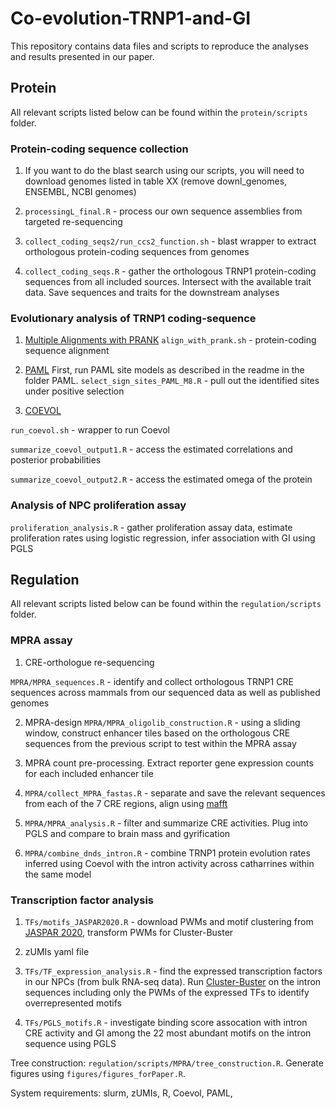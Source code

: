 # Co-evolution-TRNP1-and-GI
This repository contains data files and scripts to reproduce the analyses and results presented in our paper.

## Protein

All relevant scripts listed below can be found within the `protein/scripts` folder.

### Protein-coding sequence collection 

1) If you want to do the blast search using our scripts, you will need to download genomes listed in table XX (remove downl_genomes, ENSEMBL, NCBI genomes)

2) `processingL_final.R` - process our own sequence assemblies from targeted re-sequencing

3) `collect_coding_seqs2/run_ccs2_function.sh` - blast wrapper to extract orthologous protein-coding sequences from genomes 

4) `collect_coding_seqs.R` - gather the orthologous TRNP1 protein-coding sequences from all included sources. Intersect with the available trait data. Save sequences and traits for the downstream analyses


### Evolutionary analysis of TRNP1 coding-sequence

1) [Multiple Alignments with PRANK](http://wasabiapp.org/software/prank/)
`align_with_prank.sh` -  protein-coding sequence alignment


2) [PAML](http://abacus.gene.ucl.ac.uk/software/paml.html)
First, run PAML site models as described in the readme in the folder PAML.
`select_sign_sites_PAML_M8.R` - pull out the identified sites under positive selection

3) [COEVOL](https://github.com/bayesiancook/coevol)

`run_coevol.sh` - wrapper to run Coevol

`summarize_coevol_output1.R` - access the estimated correlations and posterior probabilities

`summarize_coevol_output2.R` - access the estimated omega of the protein

### Analysis of NPC proliferation assay
`proliferation_analysis.R` - gather proliferation assay data, estimate proliferation rates using logistic regression, infer association with GI using PGLS


## Regulation

All relevant scripts listed below can be found within the `regulation/scripts` folder.


### MPRA assay 

1) CRE-orthologue re-sequencing 

`MPRA/MPRA_sequences.R` - identify and collect orthologous TRNP1 CRE sequences across mammals from our sequenced data as well as published genomes

2) MPRA-design
`MPRA/MPRA_oligolib_construction.R` - using a sliding window, construct enhancer tiles based on the orthologous CRE sequences from the previous script to test within the MPRA assay

3) MPRA count pre-processing. Extract reporter gene expression counts for each included enhancer tile 

4) `MPRA/collect_MPRA_fastas.R` - separate and save the relevant sequences from each of the 7 CRE regions, align using [mafft](https://mafft.cbrc.jp/alignment/software/)

5) `MPRA/MPRA_analysis.R` - filter and summarize CRE activities. Plug into PGLS and compare to brain mass and gyrification

6) `MPRA/combine_dnds_intron.R` - combine TRNP1 protein evolution rates inferred using Coevol with the intron activity across catharrines within the same model

### Transcription factor analysis

1) `TFs/motifs_JASPAR2020.R` - download PWMs and motif clustering from [JASPAR 2020](http://jaspar.genereg.net/downloads/), transform PWMs for Cluster-Buster

2) zUMIs yaml file

3) `TFs/TF_expression_analysis.R` - find the expressed transcription factors in our NPCs (from bulk RNA-seq data). Run [Cluster-Buster](http://cagt.bu.edu/page/ClusterBuster_download) on the intron sequences including only the PWMs of the expressed TFs to identify overrepresented motifs

4) `TFs/PGLS_motifs.R` - investigate binding score assocation with intron CRE activity and GI among the 22 most abundant motifs on the intron sequence using PGLS




Tree construction: `regulation/scripts/MPRA/tree_construction.R`.
Generate figures using `figures/figures_forPaper.R`.


System requirements: slurm, zUMIs, R, Coevol, PAML,  

